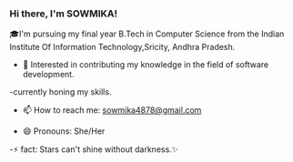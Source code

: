 ### Hi there, I'm SOWMIKA!




🎓I'm pursuing my final year B.Tech in Computer Science from the Indian Institute Of Information Technology,Sricity, Andhra Pradesh.

- 🎯 Interested in contributing my knowledge in the field of software development.
  
-currently honing my skills.

- 📫 How to reach me: sowmika4878@gmail.com
  
- 😄 Pronouns: She/Her
  
-⚡ fact: Stars can't shine without darkness.✨

